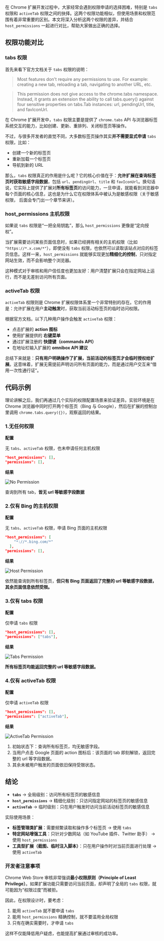 在 Chrome 扩展开发过程中，大家经常会遇到权限申请的选择困难，特别是 `tabs` 权限和 `activeTab` 权限之间的抉择。这两个权限功能相似，但使用场景和权限范围有着非常重要的区别。本文将深入分析这两个权限的差异，并结合 `host_permissions` 一起进行对比，帮助大家做出正确的选择。

## 权限功能对比

### **tabs 权限**

首先来看下官方文档关于 `tabs` 权限的说明：

> Most features don't require any permissions to use. For example: creating a new tab, reloading a tab, navigating to another URL, etc.

> This permission does not give access to the chrome.tabs namespace. Instead, it grants an extension the ability to call tabs.query() against four sensitive properties on tabs.Tab instances: url, pendingUrl, title, and favIconUrl.

在 Chrome 扩展开发中，`tabs` 权限主要是提供了 `chrome.tabs` API 与浏览器标签系统交互的能力，比如创建、更新、重排列、关闭标签页等操作。

不过，与很多开发者的直觉不同，大多数标签页操作其实**并不需要显式申请** `tabs` 权限，比如：

- 创建一个新的标签页
- 重新加载一个标签页
- 导航到新的 URL

那么，`tabs` 权限真正的作用是什么呢？它的核心价值在于：**允许扩展在查询标签页时获取敏感字段数据**，包括 `url`、`pendingUrl`、`title` 和 `favIconUrl`。换句话说，它实际上提供了扩展对**所有标签页**的访问能力，一旦申请，就能看到浏览器中每个页面的核心信息，这也是为什么它在权限体系中被认为是敏感权限（关于敏感权限， 后面会专门出一个章节来讲）。

### **host_permissions 主机权限**

如果说 `tabs` 权限是“一把全局钥匙”，那么 `host_permissions` 更像是“定向授权”。

当扩展需要访问某些页面信息时，如果已经拥有相关的主机权限（比如 `"https://*.x.com/*"`），即使没有 `tabs` 权限，也依然可以读取该站点对应的标签页信息。这样一来，`host_permissions` 就能够实现更加**精细化的控制**，只对指定网站生效，而不会影响整个浏览器。

这种模式对于审核和用户信任度也更加友好：用户清楚扩展只会在指定网站上运行，而不是无差别访问所有页面。

### **activeTab 权限**

`activeTab` 权限则是 Chrome 扩展权限体系里一个非常特别的存在。它的作用是：允许扩展在用户**主动触发**时，获取当前活动标签页的临时访问权限。

根据官方文档，以下几种用户操作会触发 `activeTab` 权限：

- 点击扩展的 **action 图标**
- 使用扩展提供的 **右键菜单**
- 通过扩展注册的 **快捷键（commands API）**
- 在地址栏输入扩展的 **omnibox API 建议**

总结下来就是：**只有用户明确操作了扩展，当前活动的标签页才会临时授权给扩展**。这意味着，扩展无需提前声明访问所有页面的能力，而是通过用户交互来“借用一次性通行证”。

## 代码示例

理论讲解之后，我们再通过几个实际的权限配置场景来验证差异。实验环境是在 Chrome 浏览器中同时打开两个标签页（Bing 与 Google），然后在扩展的控制台里调用 `chrome.tabs.query({})`，观察返回的结果。

### 1.无任何权限
**配置**

无 `tabs`、`activeTab` 权限，也未申请任何主机权限
```json
"host_permissions": [],
"permissions": [],
```

**结果**   

   ![No Permission](https://storage.yzhclear.com/blog/tab-vs-activetab-1.png) 

查询到所有 tab，**皆无 url 等敏感字段数据**

### 2.仅有 Bing 的主机权限

**配置**   

无 `tabs`、`activeTab` 权限，申请 Bing 页面的主机权限
```json
"host_permissions": [
    "*://*.bing.com/*"
  ],
"permissions": [],
```

**结果**  

 ![Host Permission](https://storage.yzhclear.com/blog/tab-vs-activetab-2.png)

依然能查询到所有标签页，**但只有 Bing 页面返回了完整的 url 等敏感字段数据，其余页面信息依然受限。**

### 3.仅有 tabs 权限

**配置**   

仅申请 `tabs` 权限
```json
"host_permissions": [],
"permissions": ["tabs"],
```

**结果**  

   ![Tabs Permission](https://storage.yzhclear.com/blog/tab-vs-activetab-3.png)


**所有标签页均能返回完整的 url 等敏感字段数据。**

### 4.仅有 activeTab 权限
**配置**   

仅申请 `activeTab` 权限
```json
"host_permissions": [],
"permissions": ["activeTab"],
```

**结果** 

   ![ActiveTab Permission](https://storage.yzhclear.com/blog/tab-vs-activetab-4.png)


1. 初始状态下：查询所有标签页，均无敏感字段。
2. 当用户点击 Google 页面的 action 图标后：该页面的 tab 即刻解锁，返回完整的 url 等字段数据。
3. 其余未被用户触发的页面依旧保持受限状态。

## 结论

- **`tabs`** → 全局级别：访问所有标签页的敏感信息
- **`host_permissions`** → 精细化级别：只访问指定网站的标签页的敏感信息
- **`activeTab`** → 临时级别：只在用户触发时访问当前活动标签页的敏感信息

实际使用场景：

- **标签管理类扩展**：需要频繁读取和操作多个标签页 → 使用 `tabs`
- **特定网站增强工具**：只针对少数网站（如 YouTube 插件、Twitter 助手） → 使用 `host_permissions`
- **工具型扩展（截图、临时注入脚本）**：只在用户操作时对当前页面进行处理 → 使用 `activeTab`

### 开发者注意事项

Chrome Web Store 审核非常强调**最小权限原则（Principle of Least Privilege）**。如果扩展功能只需要访问当前页面，却声明了全局的 `tabs` 权限，就可能因为“权限过度”而被拒。

因此，在权限设计时，要考虑：

1. 能用 `activeTab` 就不要申请 `tabs`
2. 能用 `host_permissions` 精确控制，就不要滥用全局权限
3. 只有在确实需要时，才申请 `tabs`

这样不仅能降低用户疑虑，也能提高扩展通过审核的成功率。
